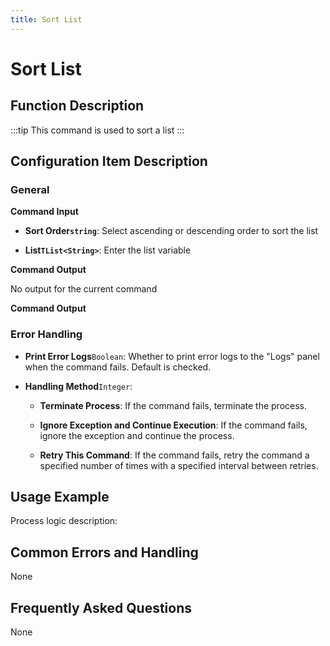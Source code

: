 ```yaml
---
title: Sort List
---
```


# Sort List

## Function Description

:::tip 
This command is used to sort a list
:::

## Configuration Item Description

### General

**Command Input**

- **Sort Order`string`**: Select ascending or descending order to sort the list

- **List`TList<String>`**: Enter the list variable


**Command Output**

No output for the current command


**Command Output**

### Error Handling

- **Print Error Logs**`Boolean`: Whether to print error logs to the "Logs" panel when the command fails. Default is checked. 

- **Handling Method**`Integer`:

    - **Terminate Process**: If the command fails, terminate the process.

    - **Ignore Exception and Continue Execution**: If the command fails, ignore the exception and continue the process.

    - **Retry This Command**: If the command fails, retry the command a specified number of times with a specified interval between retries.

## Usage Example

Process logic description:

## Common Errors and Handling

None

## Frequently Asked Questions

None

